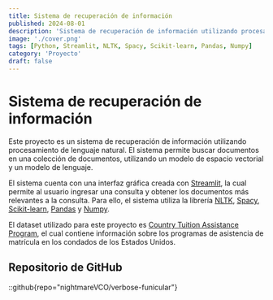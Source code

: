 ```yaml
---
title: Sistema de recuperación de información
published: 2024-08-01
description: 'Sistema de recuperación de información utilizando procesamiento de lenguaje natural.'
image: './cover.png'
tags: [Python, Streamlit, NLTK, Spacy, Scikit-learn, Pandas, Numpy]
category: 'Proyecto'
draft: false
---
```


# Sistema de recuperación de información

Este proyecto es un sistema de recuperación de información utilizando procesamiento de lenguaje natural. El sistema permite buscar documentos en una colección de documentos, utilizando un modelo de espacio vectorial y un modelo de lenguaje.

El sistema cuenta con una interfaz gráfica creada con [Streamlit](https://streamlit.io/), la cual permite al usuario ingresar una consulta y obtener los documentos más relevantes a la consulta. Para ello, el sistema utiliza la librería [NLTK](https://www.nltk.org/), [Spacy](https://spacy.io/), [Scikit-learn](https://scikit-learn.org/), [Pandas](https://pandas.pydata.org/) y [Numpy](https://numpy.org/).

El dataset utilizado para este proyecto es  [Country Tuition Assistance Program](https://www.kaggle.com/datasets/sahirmaharajj/county-tuition-assistance-program), el cual contiene información sobre los programas de asistencia de matrícula en los condados de los Estados Unidos.

## Repositorio de GitHub

::github{repo="nightmareVCO/verbose-funicular"}
